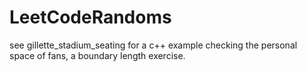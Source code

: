 # LeetCodeRandoms

see gillette_stadium_seating for a c++ example checking the personal space of fans, a boundary length exercise.
